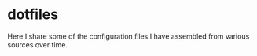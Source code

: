 dotfiles
========

Here I share some of the configuration files I have assembled from various sources over time.
